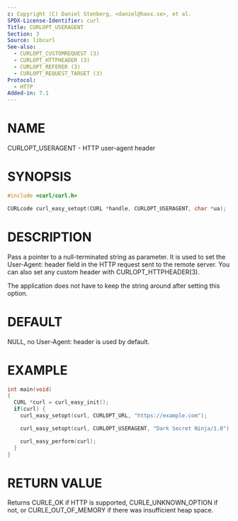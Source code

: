 ```yaml
---
c: Copyright (C) Daniel Stenberg, <daniel@haxx.se>, et al.
SPDX-License-Identifier: curl
Title: CURLOPT_USERAGENT
Section: 3
Source: libcurl
See-also:
  - CURLOPT_CUSTOMREQUEST (3)
  - CURLOPT_HTTPHEADER (3)
  - CURLOPT_REFERER (3)
  - CURLOPT_REQUEST_TARGET (3)
Protocol:
  - HTTP
Added-in: 7.1
---
```


# NAME

CURLOPT_USERAGENT - HTTP user-agent header

# SYNOPSIS

~~~c
#include <curl/curl.h>

CURLcode curl_easy_setopt(CURL *handle, CURLOPT_USERAGENT, char *ua);
~~~

# DESCRIPTION

Pass a pointer to a null-terminated string as parameter. It is used to set the
User-Agent: header field in the HTTP request sent to the remote server. You
can also set any custom header with CURLOPT_HTTPHEADER(3).

The application does not have to keep the string around after setting this
option.

# DEFAULT

NULL, no User-Agent: header is used by default.

# EXAMPLE

~~~c
int main(void)
{
  CURL *curl = curl_easy_init();
  if(curl) {
    curl_easy_setopt(curl, CURLOPT_URL, "https://example.com");

    curl_easy_setopt(curl, CURLOPT_USERAGENT, "Dark Secret Ninja/1.0");

    curl_easy_perform(curl);
  }
}
~~~

# RETURN VALUE

Returns CURLE_OK if HTTP is supported, CURLE_UNKNOWN_OPTION if not, or
CURLE_OUT_OF_MEMORY if there was insufficient heap space.
